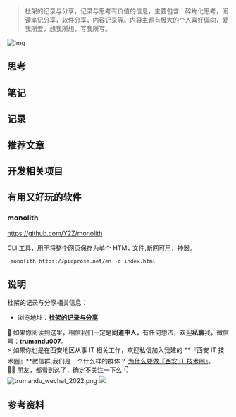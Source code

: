 > 杜架的记录与分享，记录与思考有价值的信息，主要包含：碎片化思考，阅读笔记分享，软件分享，内容记录等。内容主题有极大的个人喜好偏向，爱我所爱，想我所想，写我所写。

![Img]()

## 思考

## 笔记

## 记录

## 推荐文章

## 开发相关项目

## 有用又好玩的软件

### monolith

https://github.com/Y2Z/monolith 

CLI 工具，用于将整个网页保存为单个 HTML 文件,断网可用，神器。

```
 monolith https://picprose.net/en -o index.html
```


## 说明

杜架的记录与分享相关信息：

-   浏览地址：[**杜架的记录与分享**](http://blog.trumandu.top/categories/杜架的记录与分享/)

🙌 如果你阅读到这里，相信我们一定是**同道中人**，有任何想法，欢迎**私聊**我，微信号：**trumandu007**。<br />⚡️ 如果你也是在西安地区从事 IT 相关工作，欢迎私信加入我建的 **『西安 IT 技术圈』**微信群,我们是一个什么样的群体？ [为什么要做『西安 IT 技术圈』](https://mp.weixin.qq.com/s?__biz=MzI4NTMwNTQ5Mg==&mid=2247483684&idx=1&sn=4c1f96c16463601a7e220a06649f4cd3)。<br />👬🏻 朋友，都看到这了，确定不关注一下么 👇<br />
![trumandu_wechat_2022.png](http://static.trumandu.top/trumandu_wechat_2022.png)
![](https://static.trumandu.top/view_good_share.gif)

## 参考资料
